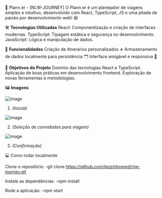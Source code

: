🚀 Plann.er - [NLW-JOURNEY]
O Plann.er é um planejador de viagens simples e intuitivo, desenvolvido com React, TypeScript, JS e uma pitada de paixão por desenvolvimento web! 😄

🛠 __Tecnologias Utilizadas__
React: Componentização e criação de interfaces modernas.
TypeScript: Tipagem estática e segurança no desenvolvimento.
JavaScript: Lógica e manipulação de dados.

🌟 __Funcionalidades__
Criação de itinerários personalizados ✈️
Armazenamento de dados localmente para persistência 🗂️
Interface amigável e responsiva 📱

🎯 __Objetivos do Projeto__
Domínio das tecnologias React e TypeScript.
Aplicação de boas práticas em desenvolvimento frontend.
Exploração de novas ferramentas e metodologias.

🖼️ __Imagens__

![image](https://github.com/user-attachments/assets/bb9b4d7b-205b-4c0d-b63c-e4bfd1abe65e)

1. _(Inicial)_

![image](https://github.com/user-attachments/assets/948ed3e3-004b-464f-81f0-69073f36d340)

2. _(Seleção de convidados para viagem)_

![image](https://github.com/user-attachments/assets/f1deb564-49e2-43eb-865a-b31b74f8c9d2)

3. _(Confirmação)_

💻 Como rodar localmente

Clone o repositório:
-git clone https://github.com/leozinhomed/nlw-journey.git

Instale as dependências:
-npm install

Rode a aplicação:
-npm start
